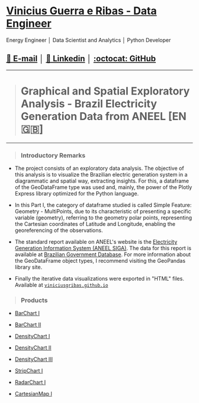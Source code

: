 # [Vinicius Guerra e Ribas -  Data Engineer](https://www.linkedin.com/in/vinicius-guerra-e-ribas/)
Energy Engineer │ Data Scientist and Analytics │ Python Developer


## [📧 E-mail](mailto:viniciusgribas@gmail.com?Subject=%5BPORTIFOLIO-BR-ELETRICITY-DATA%5D%20-%20Contact) │ [:dart: Linkedin](https://www.linkedin.com/in/vinicius-guerra-e-ribas/) │ [:octocat: GitHub](https://github.com/viniciusgribas) 

---

># Graphical and Spatial Exploratory Analysis - Brazil Electricity Generation Data from ANEEL [EN 🇬🇧] 

---


>### Introductory Remarks

 - The project consists of an exploratory data analysis. The objective of this analysis is to visualize the Brazilian electric generation system in a diagrammatic and spatial way, extracting insights. For this, a dataframe of the GeoDataFrame type was used and, mainly, the power of the Plotly Express library optimized for the Python language. 
 
 - In this Part I, the category of dataframe studied is called Simple Feature: Geometry - MultiPoints, due to its characteristic of presenting a specific variable (geometry), referring to the geometry polar points, representing the Cartesian coordinates of Latitude and Longitude, enabling the georeferencing of the observations.


 - The standard report available on ANEEL's website is the [Electricity Generation Information System (ANEEL SIGA)](https://app.powerbi.com/view?r=eyJrIjoiNjc4OGYyYjQtYWM2ZC00YjllLWJlYmEtYzdkNTQ1MTc1NjM2IiwidCI6IjQwZDZmOWI4LWVjYTctNDZhMi05MmQ0LWVhNGU5YzAxNzBlMSIsImMiOjR9). The data for this report is available at [Brazilian Government Database](https://dados.gov.br/). For more information about the GeoDataFrame object types, I recommend visiting the GeoPandas library site.

 - Finally the iterative data visualizations were exported in "HTML" files. Available at [`viniciusgribas.github.io`](https://github.com/viniciusgribas/Analise_dados_geracao_BR/tree/main/Analise_Geracao_I)

>### Products

- [BarChart I](https://viniciusgribas.github.io/GeracaoANEEL_ParteI/Bar_GitHub_@viniciusgribas.html)
     
- [BarChart II](https://viniciusgribas.github.io/GeracaoANEEL_ParteI/Bar2_GitHub_@viniciusgribas.html)

- [DensityChart I](https://viniciusgribas.github.io/GeracaoANEEL_ParteI/Densidade_GitHub_@viniciusgribas.html)

- [DensityChart II](https://viniciusgribas.github.io/GeracaoANEEL_ParteI/Densidade_2_GitHub_@viniciusgribas.html)

- [DensityChart III](https://viniciusgribas.github.io/GeracaoANEEL_ParteI/Densidade_3_GitHub_@viniciusgribas.html)

- [StripChart I](https://viniciusgribas.github.io/GeracaoANEEL_ParteI/Strip_GitHub_@viniciusgribas.html)

- [RadarChart I](https://viniciusgribas.github.io/GeracaoANEEL_ParteI/Polar_GitHub_@viniciusgribas.html)

- [CartesianMap I](https://viniciusgribas.github.io/GeracaoANEEL_ParteI/Points_GitHub_@viniciusgribas.html)

